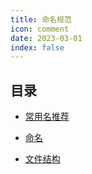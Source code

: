 ```yaml
---
title: 命名规范
icon: comment
date: 2023-03-01
index: false
--- 
```


## 目录

* [常用名推荐](common-use-name.md)

* [命名](filename.md)

* [文件结构](file-structure.md)
